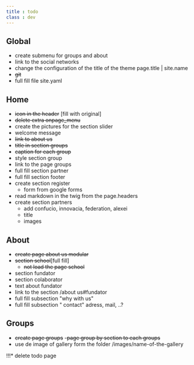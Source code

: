 ```yaml
---
title : todo
class : dev
---
```

## Global
* create submenu for groups and about
* link to the social networks
* change the configuration of the title of the theme page.title | site.name
* ~~git~~
* full fill file site.yaml
## Home
* ~~icon in the header~~ [fill with original]
* ~~delete extra onpage_menu~~
* create the pictures for the section slider
* welcome message
* ~~link to about us~~
* ~~title in section groups~~
* ~~caption for each group~~
* style section group
* link to the page groups
* full fill section partner
* full fill section footer
* create section register
  + form from google forms
* read markdown in the twig from the page.headers
* create section partners
  - add confucio, innovacia, federation, alexei
  - title
  - images
## About
  + ~~create page about us modular~~
  + ~~section school~~[full fill]
      * ~~not load the page school~~
  + section fundator
  + section colaborator
  + text about fundator
  + link to the section /about us#fundator
  + full fill subsection "why with us"
  + full fill subsection " contact" adress, mail, ..?
## Groups
  + ~~create page groups~~
   -~~page group by section to each groups~~
  + use de image of gallery form the folder /images/name-of-the-gallery
   






!!!* delete todo page
